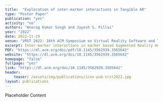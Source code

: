 ```yaml
---
title:  "Exploration of inter-marker interactions in Tangible AR"
type: "Poster Paper"
publication: "yes"
activity: "no"
authors: "Anurag Kumar Singh and Jayesh S. Pillai"
year: "2022"
date: 2022-11-29
venue: "VRST 2022: 28th ACM Symposium on Virtual Reality Software and Technology, Tsukuba, Japan"
excerpt: Inter-marker interactions in marker based Augmented Reality mobile applications are limited to movement and placement. In this paper we explore...
PDF: "https://dl.acm.org/doi/pdf/10.1145/3562939.3565642"
website: "https://dl.acm.org/doi/10.1145/3562939.3565642"
homepage: "false"
fullpage: "yes"
link: "https://dl.acm.org/doi/10.1145/3562939.3565642"
header:
    teaser: /assets/img/publications/icon-pub-vrst2022.jpg
layout: publications    
---
```


Placeholder Content